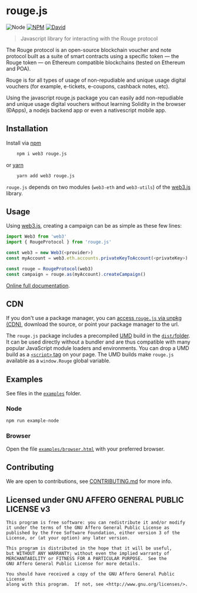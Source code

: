 # rouge.js

![Node](https://img.shields.io/node/v/rouge.js.svg?style=flat-square)
[![NPM](https://img.shields.io/npm/v/rouge.js.svg?style=flat-square)](https://www.npmjs.com/package/rouge.js)
[![David](https://img.shields.io/david/TheRougeProject/rouge.js.svg?style=flat-square)](https://david-dm.org/TheRougeProject/rouge.js)

<!--
[![Travis](https://img.shields.io/travis/TheRougeProject/rouge.js/master.svg?style=flat-square)](https://travis-ci.org/TheRougeProject/rouge.js)

[![Coverage Status](https://img.shields.io/coveralls/TheRougeProject/rouge.js.svg?style=flat-square)](https://coveralls.io/github/TheRougeProject/rouge.js)
-->

> Javascript library for interacting with the Rouge protocol

The Rouge protocol is an open-source blockchain voucher and note
protocol built as a suite of smart contracts using a specific token —
the Rouge token — on Ethereum compatible blockchains (tested on
Ethereum and POA).

Rouge is for all types of usage of non-repudiable and unique usage
digital vouchers (for example, e-tickets, e-coupons, cashback notes,
etc).

Using the javascript rouge.js package you can easily add
non-repudiable and unique usage digital vouchers without learning
Solidity in the browser (ÐApps), a nodejs backend app or even a
nativescript mobile app.

## Installation

Install via [npm](https://www.npmjs.com/get-npm)

```bash
	npm i web3 rouge.js
```

or [yarn](https://github.com/yarnpkg/yarn)

```bash
	yarn add web3 rouge.js
```

`rouge.js` depends on two modules (`web3-eth` and `web3-utils`) of the
[web3.js](https://web3js.readthedocs.io/en/v1.2.4/) library.


## Usage

Using [web3.js](https://web3js.readthedocs.io/en/v1.2.4/), creating a
campaign can be as simple as these few lines:

```js
import Web3 from 'web3'
import { RougeProtocol } from 'rouge.js'

const web3 = new Web3(<provider>)
const myAccount = web3.eth.accounts.privateKeyToAccount(<privateKey>)

const rouge = RougeProtocol(web3)
const campaign = rouge.as(myAccount).createCampaign()
```

[Online full documentation](https://rouge.network/).

## CDN

If you don't use a package manager, you can [access `rouge.js` via unpkg (CDN)](https://unpkg.com/rouge.js/), download the source, or point your package manager to the url.

The `rouge.js` package includes a precompiled
[UMD](https://github.com/umdjs/umd) build in the [`dist/`folder](https://unpkg.com/rouge.js@next/dist/rouge.umd.min.js). It can be used
directly without a bundler and are thus compatible with many popular
JavaScript module loaders and environments. You can drop a UMD build
as a [`<script>` tag](https://unpkg.com/rouge.js@next/dist/rouge.umd.min.js) on your page. The UMD
builds make `rouge.js` available as a `window.Rouge` global variable.

## Examples

See files in the [`examples`](examples/) folder.

### Node

```bash
npm run example-node

```

### Browser

Open the file [`examples/browser.html`](examples/browser.html) with your preferred browser.

<!--

### TODO Bundlers help

`rouge` is compiled as a collection of [CommonJS](http://webpack.github.io/docs/commonjs.html) modules & [ES2015 modules](http://www.2ality.com/2014/0
  -9/es6-modules-final.html) for bundlers that support the `jsnext:main` or `module` field in package.json (Rollup, Webpack 2)
-->

## Contributing

We are open to contributions, see [CONTRIBUTING.md](CONTRIBUTING.md) for more info.

## Licensed under GNU AFFERO GENERAL PUBLIC LICENSE v3

    This program is free software: you can redistribute it and/or modify
    it under the terms of the GNU Affero General Public License as
    published by the Free Software Foundation, either version 3 of the
    License, or (at your option) any later version.

    This program is distributed in the hope that it will be useful,
    but WITHOUT ANY WARRANTY; without even the implied warranty of
    MERCHANTABILITY or FITNESS FOR A PARTICULAR PURPOSE.  See the
    GNU Affero General Public License for more details.

    You should have received a copy of the GNU Affero General Public License
    along with this program.  If not, see <http://www.gnu.org/licenses/>.
